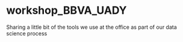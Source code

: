 # workshop_BBVA_UADY
Sharing a little bit of the tools we use at the office as part of our data science process

